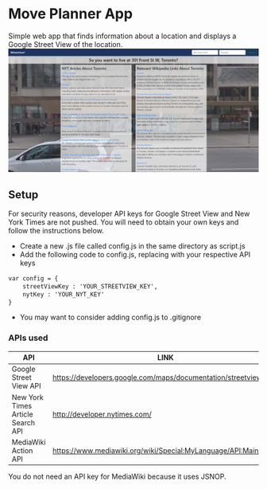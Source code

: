 # Move Planner App

Simple web app that finds information about a location and displays a Google Street View of the location.
![alt text](https://raw.githubusercontent.com/henryfok/Move-Planner-App/master/app_preview.png)

## Setup

For security reasons, developer API keys for Google Street View and New York Times are not pushed. You will need to obtain your own keys and follow the instructions below.

* Create a new .js file called config.js in the same directory as script.js
* Add the following code to config.js, replacing with your respective API keys

```
var config = {
	streetViewKey : 'YOUR_STREETVIEW_KEY',
	nytKey : 'YOUR_NYT_KEY'
}
```

* You may want to consider adding config.js to .gitignore

### APIs used

| API | LINK |
| ------ | ------ |
| Google Street View API | https://developers.google.com/maps/documentation/streetview/ |
| New York Times Article Search API | http://developer.nytimes.com/ |
| MediaWiki Action API | https://www.mediawiki.org/wiki/Special:MyLanguage/API:Main_page |

You do not need an API key for MediaWiki because it uses JSNOP.